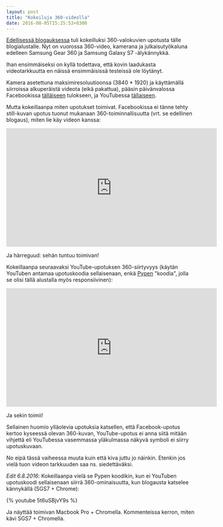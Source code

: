 ```yaml
---
layout: post
title: "Kokeiluja 360-videolla"
date: 2016-08-05T15:25:53+0300
---
```


[Edellisessä blogauksessa](/blogi/2016/08/kokeiluja-360-kuvalla/) tuli kokeilluksi 360-valokuvien upotusta tälle blogialustalle. Nyt on vuorossa 360-video, kamerana ja julkaisutyökaluna edelleen Samsung Gear 360 ja Samsung Galaxy S7 -älykännykkä.<!--more-->

Ihan ensimmäiseksi on kyllä todettava, että kovin laadukasta videotarkkuutta en näissä ensimmäisissä testeissä ole löytänyt.

Kamera asetettuna maksimiresoluutioonsa (3840 * 1920) ja käyttämällä siirroissa alkuperäistä videota (eikä pakattua), pääsin päivänvalossa Facebookissa [tälläiseen](https://www.facebook.com/jarmo.lahti/videos/vb.531562962/10153810050317963/) tulokseen, ja YouTubessa [tällaiseen](https://youtu.be/5t6uSBjvY9s).

Mutta kokeillaanpa miten upotukset toimivat. Facebookissa ei tänne tehty still-kuvan upotus tuonut mukanaan 360-toiminnallisuutta (vrt. se edellinen blogaus), miten lie käy videon kanssa:

<iframe src="https://www.facebook.com/plugins/video.php?href=https%3A%2F%2Fwww.facebook.com%2Fjarmo.lahti%2Fvideos%2F10153810050317963%2F&show_text=0&width=560" width="560" height="315" style="border:none;overflow:hidden" scrolling="no" frameborder="0" allowTransparency="true" allowFullScreen="true"></iframe> 

Ja härreguud: sehän tuntuu toimivan!

Kokeillaanpa seuraavaksi YouTube-upotuksen 360-siirtyvyys (käytän YouTuben antamaa upotuskoodia sellaisenaan, enkä [Pypen](http://www.pyppe.fi/) "koodia", jolla se olisi tällä alustalla myös responsiivinen):

<iframe width="560" height="315" src="https://www.youtube.com/embed/5t6uSBjvY9s" frameborder="0" allowfullscreen></iframe> 

Ja sekin toimii! 

Sellainen huomio ylläolevia upotuksia katsellen, että Facebook-upotus kertoo kyseessä olevan 360-kuvan, YouTube-upotus ei anna siitä mitään vihjettä eli YouTubessa vasemmassa yläkulmassa näkyvä symboli ei siirry upotuskuvaan. 

No eipä tässä vaiheessa muuta kuin että kiva juttu jo näinkin. Etenkin jos vielä tuon videon tarkkuuden saa ns. siedettäväksi.

*Edit 6.8.2016*: Kokeillaanpa vielä se Pypen koodikin, kun ei YouTuben upotuskoodi sellaisenaan siirrä 360-ominaisuutta, kun blogausta katselee kännykällä (SGS7 + Chrome):

{% youtube 5t6uSBjvY9s %}

Ja näyttää toimivan Macbook Pro + Chromella. Kommenteissa kerron, miten kävi SGS7 + Chromella. 